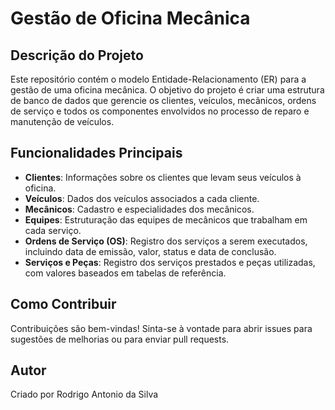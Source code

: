 # Gestão de Oficina Mecânica

## Descrição do Projeto
Este repositório contém o modelo Entidade-Relacionamento (ER) para a gestão de uma oficina mecânica. O objetivo do projeto é criar uma estrutura de banco de dados que gerencie os clientes, veículos, mecânicos, ordens de serviço e todos os componentes envolvidos no processo de reparo e manutenção de veículos.

## Funcionalidades Principais
- **Clientes**: Informações sobre os clientes que levam seus veículos à oficina.
- **Veículos**: Dados dos veículos associados a cada cliente.
- **Mecânicos**: Cadastro e especialidades dos mecânicos.
- **Equipes**: Estruturação das equipes de mecânicos que trabalham em cada serviço.
- **Ordens de Serviço (OS)**: Registro dos serviços a serem executados, incluindo data de emissão, valor, status e data de conclusão.
- **Serviços e Peças**: Registro dos serviços prestados e peças utilizadas, com valores baseados em tabelas de referência.

## Como Contribuir
Contribuições são bem-vindas! Sinta-se à vontade para abrir issues para sugestões de melhorias ou para enviar pull requests.

## Autor
Criado por Rodrigo Antonio da Silva


